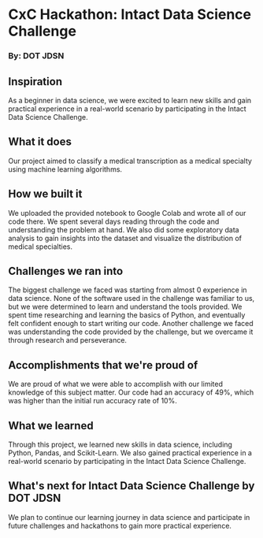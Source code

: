 # CxC Hackathon: Intact Data Science Challenge
### By: DOT JDSN

## Inspiration
As a beginner in data science, we were excited to learn new skills and gain practical experience in a real-world scenario by participating in the Intact Data Science Challenge.

## What it does
Our project aimed to classify a medical transcription as a medical specialty using machine learning algorithms.

## How we built it
We uploaded the provided notebook to Google Colab and wrote all of our code there. We spent several days reading through the code and understanding the problem at hand. We also did some exploratory data analysis to gain insights into the dataset and visualize the distribution of medical specialties.

## Challenges we ran into
The biggest challenge we faced was starting from almost 0 experience in data science. None of the software used in the challenge was familiar to us, but we were determined to learn and understand the tools provided. We spent time researching and learning the basics of Python, and eventually felt confident enough to start writing our code. Another challenge we faced was understanding the code provided by the challenge, but we overcame it through research and perseverance.

## Accomplishments that we're proud of
We are proud of what we were able to accomplish with our limited knowledge of this subject matter. Our code had an accuracy of 49%, which was higher than the initial run accuracy rate of 10%.

## What we learned
Through this project, we learned new skills in data science, including Python, Pandas, and Scikit-Learn. We also gained practical experience in a real-world scenario by participating in the Intact Data Science Challenge.

## What's next for Intact Data Science Challenge by DOT JDSN
We plan to continue our learning journey in data science and participate in future challenges and hackathons to gain more practical experience.
